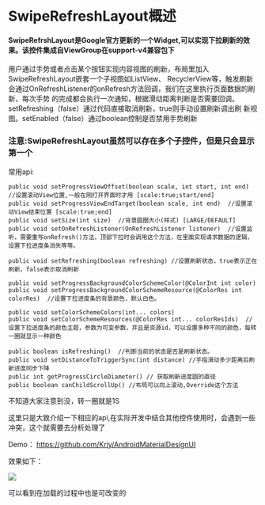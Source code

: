 # SwipeRefreshLayout概述
#### SwipeRefrshLayout是Google官方更新的一个Widget,可以实现下拉刷新的效果。该控件集成自ViewGroup在support-v4兼容包下

用户通过手势或者点击某个按钮实现内容视图的刷新，布局里加入SwipeRefreshLayout嵌套一个子视图如ListView、 RecyclerView等，触发刷新会通过OnRefreshListener的onRefresh方法回调，我们在这里执行页面数据的刷新，每次手势 的完成都会执行一次通知，根据滑动距离判断是否需要回调。setRefreshing（false）通过代码直接取消刷新，true则手动设置刷新调出刷 新视图。setEnabled（false）通过boolean控制是否禁用手势刷新

### 注意:SwipeRefreshLayout虽然可以存在多个子控件，但是只会显示第一个

常用api:

    public void setProgressViewOffset(boolean scale, int start, int end) //设置滚动View位置,一般在刚打开界面时才用 [scale:true;start/end] 
    public void setProgressViewEndTarget(boolean scale, int end)  //设置滚动View结束位置 [scale:true;end]
    public void setSize(int size)  //背景圆圈大小(样式) [LARGE/DEFAULT]
    public void setOnRefreshListener(OnRefreshListener listener)  //设置监听，需要重写onRefresh()方法，顶部下拉时会调用这个方法，在里面实现请求数据的逻辑，设置下拉进度条消失等等。

    public void setRefreshing(boolean refreshing) //设置刷新状态，true表示正在刷新，false表示取消刷新

    public void setProgressBackgroundColorSchemeColor(@ColorInt int color)
    public void setProgressBackgroundColorSchemeResource(@ColorRes int colorRes)  //设置下拉进度条的背景颜色，默认白色。

	public void setColorSchemeColors(int... colors)
    public void setColorSchemeResources(@ColorRes int... colorResIds)  //设置下拉进度条的颜色主题，参数为可变参数，并且是资源id，可以设置多种不同的颜色，每转一圈就显示一种颜色 
    
    public boolean isRefreshing()  //判断当前的状态是否是刷新状态。
    public void setDistanceToTriggerSync(int distance) //手指滑动多少距离后刷新进度同步下降
    public int getProgressCircleDiameter() // 获取刷新进度圆的直径
    public boolean canChildScrollUp() //布局可以向上滚动,Override这个方法
不知道大家注意到没，转一圈就是1S

这里只是大致介绍一下相应的api,在实际开发中结合其他控件使用时，会遇到一些冲突，这个就需要去分析处理了


Demo： 
	https://github.com/Kriy/AndroidMaterialDesignUI

效果如下：


![](http://i.imgur.com/G5cVok9.gif)

可以看到在加载的过程中也是可改变的